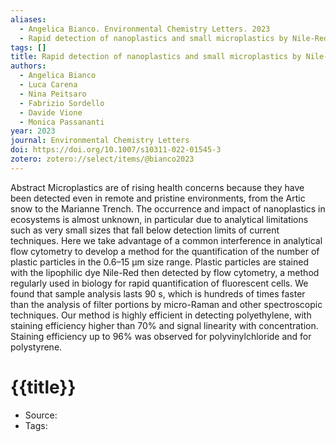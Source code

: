 ```yaml
---
aliases:
  - Angelica Bianco. Environmental Chemistry Letters. 2023
  - Rapid detection of nanoplastics and small microplastics by Nile-Red staining and flow cytometry
tags: []
title: Rapid detection of nanoplastics and small microplastics by Nile-Red staining and flow cytometry
authors:
  - Angelica Bianco
  - Luca Carena
  - Nina Peitsaro
  - Fabrizio Sordello
  - Davide Vione
  - Monica Passananti
year: 2023
journal: Environmental Chemistry Letters
doi: https://doi.org/10.1007/s10311-022-01545-3
zotero: zotero://select/items/@bianco2023
---
```

<!-- START_ABSTRACT -->
Abstract
            Microplastics are of rising health concerns because they have been detected even in remote and pristine environments, from the Artic snow to the Marianne Trench. The occurrence and impact of nanoplastics in ecosystems is almost unknown, in particular due to analytical limitations such as very small sizes that fall below detection limits of current techniques. Here we take advantage of a common interference in analytical flow cytometry to develop a method for the quantification of the number of plastic particles in the 0.6–15 µm size range. Plastic particles are stained with the lipophilic dye Nile-Red then detected by flow cytometry, a method regularly used in biology for rapid quantification of fluorescent cells. We found that sample analysis lasts 90 s, which is hundreds of times faster than the analysis of filter portions by micro-Raman and other spectroscopic techniques. Our method is highly efficient in detecting polyethylene, with staining efficiency higher than 70% and signal linearity with concentration. Staining efficiency up to 96% was observed for polyvinylchloride and for polystyrene.
<!-- END_ABSTRACT -->

<!-- START_TEMPLATE -->
# {{title}}

- Source:
- Tags: 
<!-- END_TEMPLATE -->